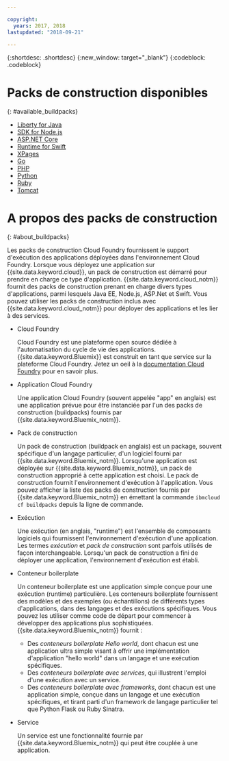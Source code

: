```yaml
---

copyright:
  years: 2017, 2018
lastupdated: "2018-09-21"

---
```


{:shortdesc: .shortdesc}
{:new_window: target="_blank"}
{:codeblock: .codeblock}

# Packs de construction disponibles
{: #available_buildpacks}

* [Liberty for Java](/docs/runtimes/liberty/getting-started.html)
* [SDK for Node.js](/docs/runtimes/nodejs/getting-started.html)
* [ASP.NET Core](/docs/runtimes/dotnet/getting-started.html)
* [Runtime for Swift](/docs/runtimes/swift/getting-started.html)
* [XPages](/docs/starters/xpages/index.html)
* [Go](/docs/runtimes/go/getting-started.html)
* [PHP](/docs/runtimes/php/getting-started.html)
* [Python](/docs/runtimes/python/getting-started.html)
* [Ruby](/docs/runtimes/ruby/getting-started.html)
* [Tomcat](/docs/runtimes/tomcat/getting-started.html)

# A propos des packs de construction
{: #about_buildpacks}

Les packs de construction Cloud Foundry fournissent le support d'exécution des applications déployées dans l'environnement Cloud Foundry. Lorsque vous déployez une application sur {{site.data.keyword.cloud}}, un pack de construction est démarré pour prendre en charge ce type d'application. {{site.data.keyword.cloud_notm}} fournit des packs de construction prenant en charge divers types d'applications, parmi lesquels Java EE, Node.js, ASP.Net et Swift.
Vous pouvez utiliser les packs de construction inclus avec {{site.data.keyword.cloud_notm}} pour déployer des applications et les lier à des services.

*  Cloud Foundry

    Cloud Foundry est une plateforme open source dédiée à l'automatisation du cycle de vie des applications.  {{site.data.keyword.Bluemix}} est construit en tant que service sur la plateforme Cloud Foundry. Jetez un oeil à la [documentation Cloud Foundry](https://www.cloudfoundry.org/learn/) pour en savoir plus.

*  Application Cloud Foundry

   Une application Cloud Foundry (souvent appelée "app" en anglais) est une application prévue pour être instanciée par l'un des packs de construction (buildpacks) fournis par {{site.data.keyword.Bluemix_notm}}.

*  Pack de construction

   Un pack de construction (buildpack en anglais) est un package, souvent spécifique d'un langage particulier, d'un logiciel fourni par {{site.data.keyword.Bluemix_notm}}. Lorsqu'une application est déployée sur {{site.data.keyword.Bluemix_notm}}, un pack de construction approprié à cette application est choisi. Le pack de construction fournit l'environnement d'exécution à l'application.  Vous pouvez afficher la liste des packs de construction fournis par {{site.data.keyword.Bluemix_notm}} en émettant la commande `ibmcloud cf buildpacks` depuis la ligne de commande.

*  Exécution

   Une exécution (en anglais, "runtime") est l'ensemble de composants logiciels qui fournissent l'environnement d'exécution d'une application.  Les termes *exécution* et *pack de construction* sont parfois utilisés de façon interchangeable.  Lorsqu'un pack de construction a fini de déployer une application, l'environnement d'exécution est établi.

*  Conteneur boilerplate

   Un conteneur boilerplate est une application simple conçue pour une exécution (runtime) particulière.  Les conteneurs boilerplate fournissent des modèles et des exemples (ou échantillons) de différents types d'applications, dans des langages et des exécutions spécifiques.  Vous pouvez les utiliser comme code de départ pour commencer à développer des applications plus sophistiquées.  {{site.data.keyword.Bluemix_notm}} fournit :
   * Des *conteneurs boilerplate Hello world*, dont chacun est une application ultra simple visant à offrir une implémentation d'application "hello world" dans un langage et une exécution spécifiques.
   * Des *conteneurs boilerplate avec services*, qui illustrent l'emploi d'une exécution avec un service.
   * Des *conteneurs boilerplate avec frameworks*, dont chacun est une application simple, conçue dans un langage et une exécution spécifiques, et tirant parti d'un framework de langage particulier tel que Python Flask ou Ruby Sinatra.

*  Service

   Un service est une fonctionnalité fournie par {{site.data.keyword.Bluemix_notm}} qui peut être couplée à une application.
